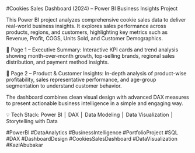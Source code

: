 #Cookies Sales Dashboard (2024) – Power BI Business Insights Project

This Power BI project analyzes comprehensive cookie sales data to deliver real-world business insights. It explores sales performance across products, regions, and customers, highlighting key metrics such as Revenue, Profit, COGS, Units Sold, and Customer Demographics.

🔹 Page 1 – Executive Summary:
Interactive KPI cards and trend analysis showing month-over-month growth, top-selling brands, regional sales distribution, and payment method insights.

🔹 Page 2 – Product & Customer Insights:
In-depth analysis of product-wise profitability, sales representative performance, and age-group segmentation to understand customer behavior.

The dashboard combines clean visual design with advanced DAX measures to present actionable business intelligence in a simple and engaging way.

💡 Tech Stack: Power BI │ DAX │ Data Modeling │ Data Visualization │ Storytelling with Data

#PowerBI #DataAnalytics #BusinessIntelligence #PortfolioProject #SQL #DAX #DashboardDesign #CookiesSalesDashboard #DataVisualization #KaziAbubakar
